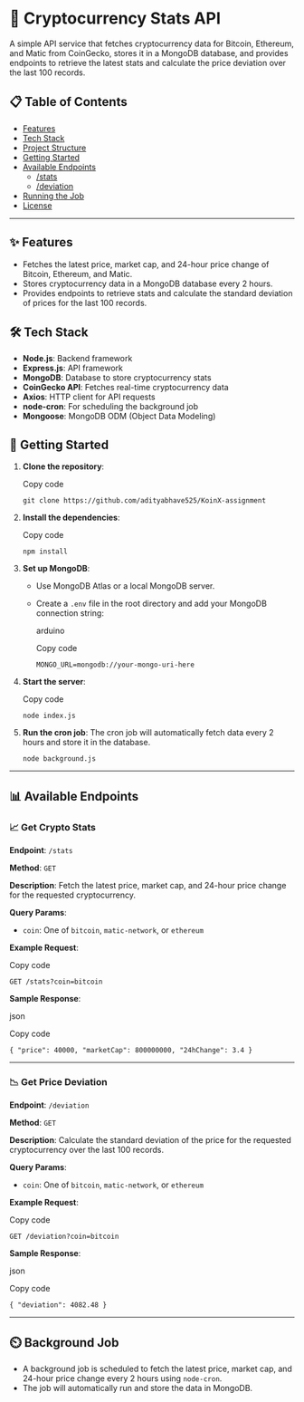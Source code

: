 # 🚀 Cryptocurrency Stats API

A simple API service that fetches cryptocurrency data for Bitcoin, Ethereum, and Matic from CoinGecko, stores it in a MongoDB database, and provides endpoints to retrieve the latest stats and calculate the price deviation over the last 100 records.

## 📋 Table of Contents

-   [Features](#features)
-   [Tech Stack](#tech-stack)
-   [Project Structure](#project-structure)
-   [Getting Started](#getting-started)
-   [Available Endpoints](#available-endpoints)
    -   [/stats](#get-crypto-stats)
    -   [/deviation](#get-price-deviation)
-   [Running the Job](#background-job)
-   [License](#license)

----------

## ✨ Features

-   Fetches the latest price, market cap, and 24-hour price change of Bitcoin, Ethereum, and Matic.
-   Stores cryptocurrency data in a MongoDB database every 2 hours.
-   Provides endpoints to retrieve stats and calculate the standard deviation of prices for the last 100 records.

## 🛠️ Tech Stack

-   **Node.js**: Backend framework
-   **Express.js**: API framework
-   **MongoDB**: Database to store cryptocurrency stats
-   **CoinGecko API**: Fetches real-time cryptocurrency data
-   **Axios**: HTTP client for API requests
-   **node-cron**: For scheduling the background job
-   **Mongoose**: MongoDB ODM (Object Data Modeling)


## 🚀 Getting Started

1.  **Clone the repository**:
    
    
    
    Copy code
    
    `git clone https://github.com/adityabhave525/KoinX-assignment` 
    
2.  **Install the dependencies**:
    
    
    
    Copy code
    
    `npm install` 
    
3.  **Set up MongoDB**:
    
    -   Use MongoDB Atlas or a local MongoDB server.
    -   Create a `.env` file in the root directory and add your MongoDB connection string:
        
        arduino
        
        Copy code
        
        `MONGO_URL=mongodb://your-mongo-uri-here` 
        
4.  **Start the server**:
    
    
    
    Copy code
    
    `node index.js` 
    
5.  **Run the cron job**: The cron job will automatically fetch data every 2 hours and store it in the database.
    
    `node background.js`

----------

## 📊 Available Endpoints

### 📈 Get Crypto Stats

**Endpoint**: `/stats`

**Method**: `GET`

**Description**: Fetch the latest price, market cap, and 24-hour price change for the requested cryptocurrency.

**Query Params**:

-   `coin`: One of `bitcoin`, `matic-network`, or `ethereum`

**Example Request**:



Copy code

`GET /stats?coin=bitcoin` 

**Sample Response**:

json

Copy code

`{
  "price": 40000,
  "marketCap": 800000000,
  "24hChange": 3.4
}` 

----------

### 📉 Get Price Deviation

**Endpoint**: `/deviation`

**Method**: `GET`

**Description**: Calculate the standard deviation of the price for the requested cryptocurrency over the last 100 records.

**Query Params**:

-   `coin`: One of `bitcoin`, `matic-network`, or `ethereum`

**Example Request**:



Copy code

`GET /deviation?coin=bitcoin` 

**Sample Response**:

json

Copy code

`{
  "deviation": 4082.48
}` 

----------

## ⏲️ Background Job

-   A background job is scheduled to fetch the latest price, market cap, and 24-hour price change every 2 hours using `node-cron`.
-   The job will automatically run and store the data in MongoDB.
